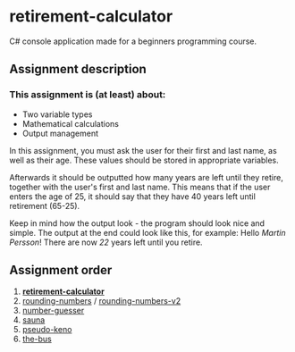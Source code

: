 # retirement-calculator
C# console application made for a beginners programming course.

## Assignment description
### This assignment is (at least) about:
* Two variable types
* Mathematical calculations
* Output management

In this assignment, you must ask the user for their first and last name, as well as their age. These values should be stored in appropriate variables.

Afterwards it should be outputted how many years are left until they retire, together with the user's first and last name. This means that if the user enters the age of 25, it should say that they have 40 years left until retirement (65-25).

Keep in mind how the output look - the program should look nice and simple. The output at the end could look like this, for example: Hello _Martin Persson_! There are now _22_ years left until you retire.

## Assignment order
1. [**retirement-calculator**](https://github.com/etheoo98/retirement-calculator "retirement-calculator")
2. [rounding-numbers](https://github.com/etheoo98/rounding-numbers "rounding-numbers") / [rounding-numbers-v2](https://github.com/etheoo98/rounding-numbers-v2 "rounding-numbers-v2")
3. [number-guesser](https://github.com/etheoo98/number-guesser "number-guesser")
4. [sauna](https://github.com/etheoo98/sauna "sauna")
5. [pseudo-keno](https://github.com/etheoo98/pseudo-keno "pseudo-keno")
6. [the-bus](https://github.com/etheoo98/the-bus "the-bus")
